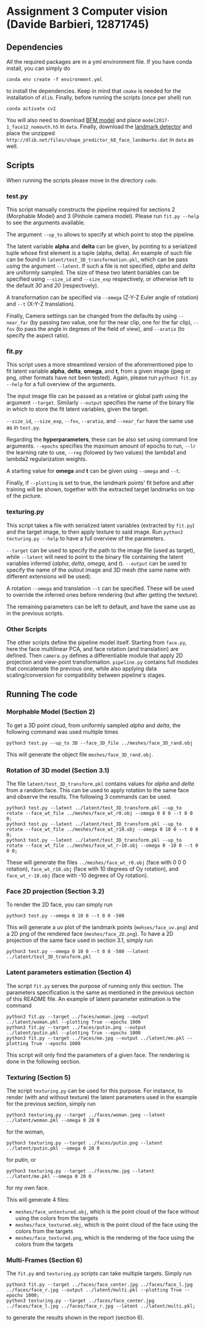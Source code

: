 # Assignment 3 Computer vision (Davide Barbieri, 12871745)

## Dependencies

All the required packages are in a yml environment file. If you have conda install, you can simply do 

`conda env create -f environment.yml`

to install the dependencies. Keep in mind that `cmake` is needed for the installation of `dlib`. Finally, before running the scripts (once per shell) run

`conda activate cv2`

You will also need to download [BFM model](https://faces.dmi.unibas.ch/bfm/bfm2017.html) and place `model2017-1_face12_nomouth.h5` in `data`. Finally, download the [landmark detector](http://dlib.net/files/shape_predictor_68_face_landmarks.dat.bz2) and place the unzipped `http://dlib.net/files/shape_predictor_68_face_landmarks.dat` in `data` as well.

## Scripts

When running the scripts please move in the directory `code`.

### test.py

This script manually constructs the pipeline required for sections 2 (Morphable Model) and 3 (Pinhole camera model). Please run `fit.py --help` to see the arguments available. 

The argument `--up_to` allows to specify at which point to stop the pipeline. 

The latent variable **alpha** and **delta** can be given, by pointing to a serialized tuple whose first element is a tuple (alpha, delta). An example of such file can be found in `latent/test_3D_transformation.pkl`, which can be pass using the argument `--latent`. If such a file is not specified, *alpha* and *delta* are uniformly sampled. The size of these two latent bariables can be specified using `--size_id` and `--size_exp` respectively, or otherwise left to the default *30* and *20* (respectively).

A transformation can be specified via `--omega` (Z-Y-Z Euler angle of rotation) and `--t` (X-Y-Z translation).

Finally, Camera settings can be changed from the defaults by using `--near_far` (by passing two value, one for the near clip, one for the far clip), `--fov` (to pass the angle in degrees of the field of view), and `--aratio` (to specify the aspect ratio).

### fit.py

This script uses a more streamlined version of the aforementioned pipe to fit latent variable **alpha**, **delta**, **omega**, and **t**, from a given image (jpeg or png, other formats have not been tested). Again, please run `python3 fit.py --help` for a full overview of the arguments.

The input image file can be passed as a relative or global path using the argument `--target`. Similarly `--output` specifies the name of the binary file in which to store the fit latent variables, given the target.

`--size_id`, `--size_exp`, `--fov`, `--aratio`, and `--near_far` have the same use as in `test.py`.

Regarding the **hyperparameters**, these can be also set using command line arguments. `--epochs` specifies the maximum amount of epochs to run, `--lr` the learning rate to use, `--reg` (folowed by two values) the lambda1 and lambda2 regularization weights.

A starting value for **omega** and **t** can be given using `--omega` and `--t`.

Finally, if `--plotting` is set to true, the landmark points' fit before and after training will be shown, together with the extracted target landmarks on top of the picture.

### texturing.py

This script takes a file with serialized latent variables (extracted by `fit.py`) and the target image, to then apply texture to said image. Run `python3 tecturing.py --help` to have a full overview of the parameters.

`--target` can be used to specify the path to the image file (used as target), while `--latent` will need to point to the binary file containing the latent variables inferred (*alpha*, *delta*, *omega*, and *t*). `--output` can be used to specify the name of the outout image and 3D mesh (the same name with different extensions will be used).

A rotation `--omega` and translation `--t` can be specified. These will be used to override the inferred ones before rendering (but after getting the texture).

The remaining parameters can be left to default, and have the same use as in the previous scripts.

### Other Scripts

The other scripts define the pipeline model itself. Starting from `face.py`, here the face multilinear PCA, and face rotation (and translation) are defined. Then `camera.py` defines a differentiable module that apply 2D projection and view-point transformation. `pipeline.py` contains full modules that concatenate the previous one, while also applying data scaling/conversion for compatibility between pipeline's stages.

## Running The code

### Morphable Model (Section 2)

To get a 3D point cloud, from uniformly sampled *alpha* and *delta*, the following command was used multiple times

```
python3 test.py --up_to 3D --face_3D_file ../meshes/face_3D_rand.obj
```

This will generate the object file `meshes/face_3D_rand.obj`.

### Rotation of 3D model (Section 3.1)

The file `latent/test_3D_transform.pkl` contains values for *alpha* and *delta* from a random face. This can be used to apply rotation to the same face and observe the results. The following 3 commands can be used.

```
python3 test.py --latent ../latent/test_3D_transform.pkl --up_to rotate --face_wt_file ../meshes/face_wt_r0.obj --omega 0 0 0 --t 0 0 0;
python3 test.py --latent ../latent/test_3D_transform.pkl --up_to rotate --face_wt_file ../meshes/face_wt_r10.obj --omega 0 10 0 --t 0 0 0;
python3 test.py --latent ../latent/test_3D_transform.pkl --up_to rotate --face_wt_file ../meshes/face_wt_r-10.obj --omega 0 -10 0 --t 0 0 0;
```

These will generate the files `../meshes/face_wt_r0.obj` (face with 0 0 0 rotation), `face_wt_r10.obj` (face with 10 degrees of Oy rotation), and `face_wt_r-10.obj` (face with -10 degrees of Oy rotation).

### Face 2D projection (Section 3.2)

To render the 2D face, you can simply run

```
python3 test.py --omega 0 10 0 --t 0 0 -500
```

This will generate a uv plot of the landmark points (`mehses/face_uv.png`) and a 2D png of the rendered face (`meshes/face_2D.png`). To have a 2D projection of the same face used in section 3.1, simply run

```
python3 test.py --omega 0 10 0 --t 0 0 -500 --latent ../latent/test_3D_transform.pkl
```

### Latent parameters estimation (Section 4)

The script `fit.py` serves the purpose of running only this section. The parameters specification is the same as mentioned in the previous section of this README file. An example of latent parameter estimation is the command

```
python3 fit.py --target ../faces/woman.jpeg --output ../latent/woman.pkl --plotting True --epochs 1000
python3 fit.py --target ../faces/putin.png --output ../latent/putin.pkl --plotting True --epochs 1000
python3 fit.py --target ../faces/me.jpg --output ../latent/me.pkl --plotting True --epochs 1000
```

This script will only find the parameters of a given face. The rendering is done in the following section.

### Texturing (Section 5)

The script `texturing.py` can be used for this purpose. For instance, to render (with and without texture) the latent parameters used in the example for the previous section, simply run

```
python3 texturing.py --target ../faces/woman.jpeg --latent ../latent/woman.pkl --omega 0 20 0
```

for the woman,


```
python3 texturing.py --target ../faces/putin.png --latent ../latent/putin.pkl --omega 0 20 0
```

for putin, or

```
python3 texturing.py --target ../faces/me.jpg --latent ../latent/me.pkl --omega 0 20 0
```

for my own face.

This will generate 4 files:

* `meshes/face_untextured.obj`, which is the point cloud of the face without using the colors from the targets
* `meshes/face_textured.obj`, which is the point cloud of the face using the colors from the targets
* `meshes/face_textured.png`, which is the rendering of the face using the colors from the targets

### Multi-Frames (Section 6)

The `fit.py` and `texturing.py` scripts can take multiple targets. Simply run

```
python3 fit.py --target ../faces/face_center.jpg ../faces/face_l.jpg ../faces/face_r.jpg --output ../latent/multi.pkl --plotting True --epochs 1000;
python3 texturing.py --target ../faces/face_center.jpg ../faces/face_l.jpg ../faces/face_r.jpg --latent ../latent/multi.pkl;
```

to generate the results shown in the report (section 6).
